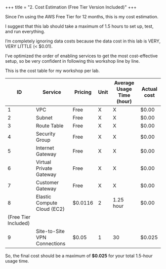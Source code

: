 +++
title = "2. Cost Estimation (Free Tier Version Included)"
+++


Since I’m using the AWS Free Tier for 12 months, this is my cost estimation.


I suggest that this lab should take a maximum of 1.5 hours to set up, test, and run everything.


I’m completely ignoring data costs because the data cost in this lab is VERY, VERY LITTLE (< $0.01).


I’ve optimized the order of enabling services to get the most cost-effective setup, so be very confident in following this workshop line by line.


This is the cost table for my workshop per lab.


| ID | Service                      | Pricing | Unit | Average Usage Time (hour) | Actual cost                 |
| -- | ---------------------------- | ------- | ---- | ------------------------- | --------------------------- |
| 1  | VPC                          | Free    | X    | X                         | $0.00                       |
| 2  | Subnet                       | Free    | X    | X                         | $0.00                       |
| 3  | Route Table                  | Free    | X    | X                         | $0.00                       |
| 4  | Security Group               | Free    | X    | X                         | $0.00                       |
| 5  | Internet Gateway             | Free    | X    | X                         | $0.00                       |
| 6  | Virtual Private Gateway      | Free    | X    | X                         | $0.00                       |
| 7  | Customer Gateway             | Free    | X    | X                         | $0.00                       |
| 8  | Elastic Compute Cloud (EC2)  | $0.0116 | 2    | 1.25 hour                 | $0.00 
(Free Tier Included) |
| 9  | Site-to-Site VPN Connections | $0.05   | 1    | 30                        | $0.025                      |


So, the final cost should be a maximum of **$0.025** for your total 1.5-hour usage time.


